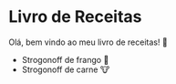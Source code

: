 # Livro de Receitas

Olá, bem vindo ao meu livro de receitas! :wave:

- Strogonoff de frango :chicken:
- Strogonoff de carne :cow:
